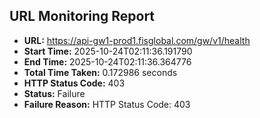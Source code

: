 ## URL Monitoring Report

- **URL:** https://api-gw1-prod1.fisglobal.com/gw/v1/health
- **Start Time:** 2025-10-24T02:11:36.191790
- **End Time:** 2025-10-24T02:11:36.364776
- **Total Time Taken:** 0.172986 seconds
- **HTTP Status Code:** 403
- **Status:** Failure
- **Failure Reason:** HTTP Status Code: 403
